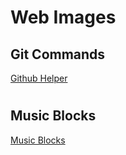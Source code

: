 # Web Images

## Git Commands
[Github Helper](https://deepak5j.github.io/WebImages/)
#
## Music Blocks
[Music Blocks](https://deepak5j.github.io/WebImages/MusicBlocks.html)

